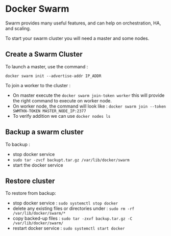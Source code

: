 # Docker Swarm

Swarm provides many useful features, and can help on orchestration, HA, and scaling.

To start your swarm cluster you will need a master and some nodes.


## Create a Swarm Cluster
To launch a master, use the command :

`docker swarm init --advertise-addr IP_ADDR`

To join a worker to the cluster :
- On master execute the `docker swarm join-token worker` this will provide the right command to execute on worker node.
- On worker node, the command will look like : `docker swarm join --token SWMTKN-TOKEN MASTER_NODE_IP:2377`
- To verify addition we can use `docker nodes ls`

## Backup a swarm cluster

To backup :
- stop docker service
- `sudo tar -zvcf backupt.tar.gz /var/lib/docker/swarm`
- start the docker service

## Restore cluster
To restore from backup:
-  stop docker service : `sudo systemctl stop docker`
-  delete any existing files or directories under :  `sudo rm -rf /var/lib/docker/swarm/*`
- copy backed-up files : `sudo tar -zxvf backup.tar.gz -C /var/lib/docker/swarm/`
- restart docker service : `sudo systemctl start docker`

